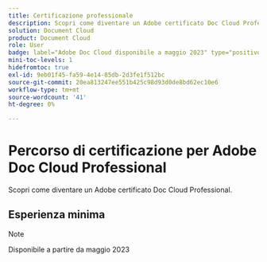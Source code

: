 ```yaml
---
title: Certificazione professionale
description: Scopri come diventare un Adobe certificato Doc Cloud Professional.
solution: Document Cloud
product: Document Cloud
role: User
badge: label="Adobe Doc Cloud disponibile a maggio 2023" type="positivo"
mini-toc-levels: 1
hidefromtoc: true
exl-id: 9eb01f45-fa59-4e14-85db-2d3fe1f512bc
source-git-commit: 20ea813247ee551b425c98d93d0de8bd62ec10e6
workflow-type: tm+mt
source-wordcount: '41'
ht-degree: 0%

---
```


# Percorso di certificazione per Adobe Doc Cloud Professional

Scopri come diventare un Adobe certificato Doc Cloud Professional.

## Esperienza minima

>[!NOTE]
>
>Disponibile a partire da maggio 2023
